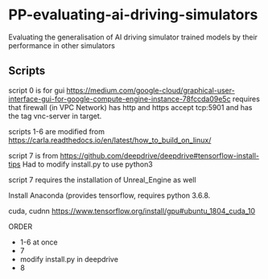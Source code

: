 # PP-evaluating-ai-driving-simulators
Evaluating the generalisation of AI driving simulator trained models by their performance in other simulators

## Scripts
script 0 is for gui
https://medium.com/google-cloud/graphical-user-interface-gui-for-google-compute-engine-instance-78fccda09e5c
requires that firewall (in VPC Network) has http and https accept tcp:5901 and has the tag vnc-server in target.

scripts 1-6 are modified from
https://carla.readthedocs.io/en/latest/how_to_build_on_linux/

script 7 is from 
https://github.com/deepdrive/deepdrive#tensorflow-install-tips
Had to modify install.py to use python3

script 7 requires the installation of Unreal_Engine as well

Install Anaconda (provides tensorflow, requires python 3.6.8.

cuda, cudnn https://www.tensorflow.org/install/gpu#ubuntu_1804_cuda_10

ORDER
- 1-6 at once
- 7
- modify install.py in deepdrive
- 8
